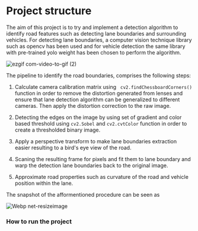 # Project structure
The aim of this project is to try and implement a detection algorithm to identify road features such as detecting lane boundaries and surrounding vehicles. For detecting lane boundaries, a computer vision technique library such as opencv has been used and for vehicle detection the same library with pre-trained yolo weight has been chosen to perform the algorithm.


![ezgif com-video-to-gif (2)](https://user-images.githubusercontent.com/51369142/85700210-103d5b80-b6d4-11ea-8894-d36eef4cf0d1.gif)

The pipeline to identify the road boundaries, comprises the following steps:

1. Calculate camera calibration matrix using ` cv2.findChessboardCorners()` function in order to remove the distortion generated from lenses and ensure that lane detection algorithm can be generalized to different cameras. Then apply the distortion correction to the raw image.

2. Detecting the edges on the image by using set of gradient and color based threshold using `cv2.Sobel` and `cv2.cvtColor` function in order to create a thresholded binary image.

3. Apply a perspective transform to make lane boundaries extraction easier resulting to a bird's eye view of the road.

4. Scaning the resulting frame for pixels and fit them to lane boundary and warp the detection lane boundaries back to the original image.

5. Approximate road properties such as curvature of the road and vehicle position within the lane.

The snapshot of the afformentioned procedure can be seen as 

![Webp net-resizeimage](https://user-images.githubusercontent.com/51369142/85710587-513a6d80-b6de-11ea-8abc-f8d95353a4dc.jpg)

### How to run the project
